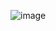 ![image](https://github.com/AbdallahNasserr/DataCamp-SQL-Projects/assets/137197588/b627bdc7-2d00-4253-959e-da4280bcc67c)
